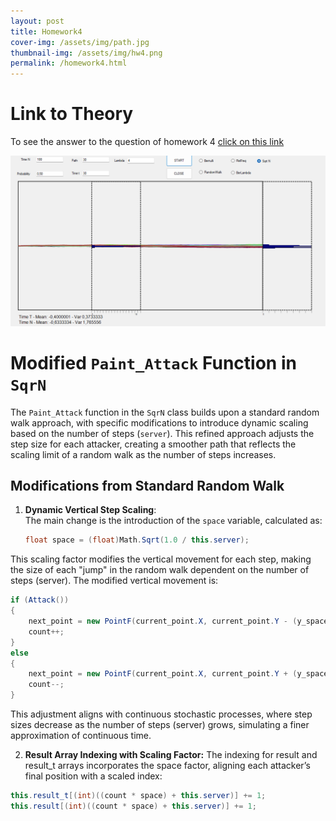 ```yaml
---
layout: post
title: Homework4
cover-img: /assets/img/path.jpg
thumbnail-img: /assets/img/hw4.png
permalink: /homework4.html
---
```



# Link to Theory
To see the answer to the question of homework 4 [click on this link](hw4Theory.md)


![hw4](../assets/img/hw4.png)

# Modified `Paint_Attack` Function in `SqrN`

The `Paint_Attack` function in the `SqrN` class builds upon a standard random walk approach, with specific modifications to introduce dynamic scaling based on the number of steps (`server`). This refined approach adjusts the step size for each attacker, creating a smoother path that reflects the scaling limit of a random walk as the number of steps increases.

## Modifications from Standard Random Walk

1. **Dynamic Vertical Step Scaling**:  
   The main change is the introduction of the `space` variable, calculated as:
   ```csharp
   float space = (float)Math.Sqrt(1.0 / this.server);

   ```
This scaling factor modifies the vertical movement for each step, making the size of each "jump" in the random walk dependent on the number of steps (server). The modified vertical movement is:

```csharp
if (Attack())
{
    next_point = new PointF(current_point.X, current_point.Y - (y_space * space));
    count++;
}
else
{
    next_point = new PointF(current_point.X, current_point.Y + (y_space * space));
    count--;
}
```

This adjustment aligns with continuous stochastic processes, where step sizes decrease as the number of steps (server) grows, simulating a finer approximation of continuous time.

2. **Result Array Indexing with Scaling Factor:**
The indexing for result and result_t arrays incorporates the space factor, aligning each attacker’s final position with a scaled index:


```csharp
this.result_t[(int)((count * space) + this.server)] += 1;
this.result[(int)((count * space) + this.server)] += 1;
```